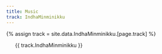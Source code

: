 ```yaml
---
title: Music
track: IndhaMinminikku
---
```

{% assign track = site.data.IndhaMinminikku.[page.track] %}

<ul>
{{ track.IndhaMinminikku }}
</ul>

